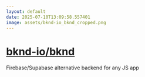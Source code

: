 ```yaml
---
layout: default
date: 2025-07-10T13:09:58.557401
image: assets/bknd-io_bknd_cropped.png
---
```


# [bknd-io/bknd](https://github.com/bknd-io/bknd)

Firebase/Supabase alternative backend for any JS app
